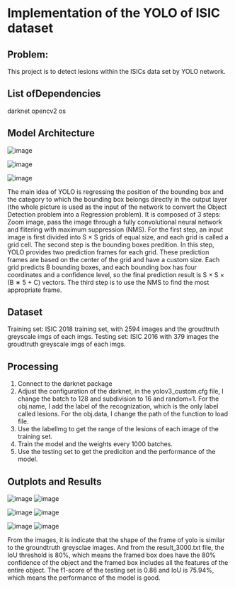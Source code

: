 # Implementation of the YOLO of ISIC dataset

## Problem:
This project is to detect lesions within the ISICs data set by YOLO network.

## List ofDependencies
darknet
opencv2
os

## Model Architecture

![image](https://user-images.githubusercontent.com/93363361/139520081-f36e8769-8bc7-4ff9-b7b0-62c57c17fc1c.png)

![image](https://user-images.githubusercontent.com/93363361/139520451-9d02fa5f-4928-4e18-b63d-f2738a47a0bf.png)

![image](https://user-images.githubusercontent.com/93363361/139520459-27524030-6f50-430a-83bc-bbc698c41388.png)

The main idea of YOLO is regressing the position of the bounding box and the category to which the bounding box belongs directly in the output layer (the whole picture is used as the input of the network to convert the Object Detection problem into a Regression problem). It is composed of 3 steps: Zoom image, pass the image through a fully convolutional neural network and flitering with maximum suppression (NMS).
For the first step, an input image is first divided into S × S grids of equal size, and each grid is called a grid cell. The second step is the bounding boxes predition. In this step, YOLO provides two prediction frames for each grid. These prediction frames are based on the center of the grid and have a custom size. Each grid predicts B bounding boxes, and each bounding box has four coordinates and a confidence level, so the final prediction result is S × S × (B ∗ 5 + C) vectors. The third step is to use the NMS to find the most appropriate frame.

## Dataset
Training set: ISIC 2018 training set, with 2594 images and the groudtruth greyscale imgs of each imgs.
Testing set: ISIC 2016 with 379 images the groudtruth greyscale imgs of each imgs.

## Processing
1. Connect to the darknet package
2. Adjust the configuration of the darknet, in the yolov3_custom.cfg file,  I change the batch to 128 and subdivision to 16 and random=1. For the obj.name, I add the label of the recognization, which is the only label called lesions. For the obj.data, I change the path of the function to load file.
3. Use the labelImg to get the range of the lesions of each image of the training set.
4. Train the model and the weights every 1000 batches.
5. Use the testing set to get the prediciton and the performance of the model.

## Outplots and Results
![image](https://user-images.githubusercontent.com/93363361/139567948-43addbfa-073f-45dc-8263-3e71c4ea4433.png)
![image](https://user-images.githubusercontent.com/93363361/139567899-aff38e3e-3b66-4b15-8d30-880895159926.png)

![image](https://user-images.githubusercontent.com/93363361/139567419-4dd0adb2-51f5-4acb-9a81-00d0742f63ef.png)
![image](https://user-images.githubusercontent.com/93363361/139567855-dcb00662-d9bd-455a-9bb1-c08978f5a405.png)

![image](https://user-images.githubusercontent.com/93363361/139567423-cae5341e-cf0c-417e-863f-9543981e16b1.png)
![image](https://user-images.githubusercontent.com/93363361/139567821-4d054d2e-9a81-4ae0-b97a-1b0c08c2e7af.png)

From the images, it is indicate that the shape of the frame of yolo is similar to the groundtruth greysclae images. And from the result_3000.txt file, the IoU threshold is 80%, which means the framed box does have the 80% confidence of the object and the framed box includes all the features of the entire object. The f1-score of the testing set is 0.86 and IoU is 75.94%, which means the performance of the model is good.
                                                                                                                                          
